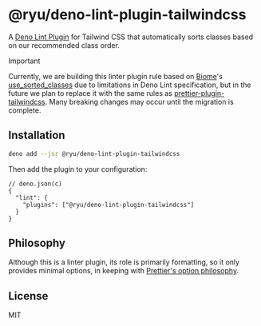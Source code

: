# @ryu/deno-lint-plugin-tailwindcss

A [Deno Lint Plugin](https://docs.deno.com/runtime/reference/lint_plugins/) for Tailwind CSS that automatically sorts classes based on our recommended class order.

> [!IMPORTANT]
> Currently, we are building this linter plugin rule based on [Biome](http://biomejs.dev/)'s [use_sorted_classes](https://biomejs.dev/ja/linter/rules/use-sorted-classes/) due to limitations in Deno Lint specification, but in the future we plan to replace it with the same rules as [prettier-plugin-tailwindcss](https://github.com/tailwindlabs/prettier-plugin-tailwindcss). Many breaking changes may occur until the migration is complete.

## Installation

```sh
deno add --jsr @ryu/deno-lint-plugin-tailwindcss
```

Then add the plugin to your configuration:

```jsonc
// deno.json(c)
{
  "lint": {
    "plugins": ["@ryu/deno-lint-plugin-tailwindcss"]
  }
}
```

## Philosophy

Although this is a linter plugin, its role is primarily formatting, so it only provides minimal options, in keeping with [Prettier's option philosophy](https://prettier.io/docs/option-philosophy).

## License

MIT
